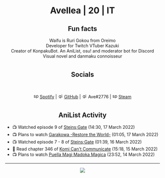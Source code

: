 <h1 align="center">
Avellea | 20 | IT
</h1>



<h2 align="center">
Fun facts
</h2>

<p align="center">
Waifu is Ruri Gokou from Oreimo<br>
Developer for Twitch VTuber Kazuki<br>
Creator of KonpakuBot. An AniList, osu! and moderator bot for Discord<br>
Visual novel and danmaku connoisseur
</p>

<h1>
<h2 align="center">Socials</h2>
<br>
<p align="center">
<img src="https://open.scdn.co/cdn/images/favicon.5cb2bd30.ico" alt="spotify logo" width="16"> <a href="https://open.spotify.com/user/2r8tkjt7qlh7uo7k06z43t63a">Spotify</a> | <img src="https://github.com/fluidicon.png" alt="github logo" width="16"> <a href="https://github.com/Avellea">GitHub</a> | <img src="https://i.imgur.com/ywxedYu.png" alt="github logo" width="16"> Ave#2776 | <img src="https://store.steampowered.com/favicon.ico" alt="spotify logo" width="16"> <a href="https://steamcommunity.com/id/Avellea/">Steam</a>
</p>
<h1>

<h2 align="center">AniList Activity</h2>

<!-- ANILIST_ACTIVITY:start -->

-   📺 Watched episode 9 of [Steins;Gate](https://anilist.co/anime/9253) (14:30, 17 March 2022)
-   📺 Plans to watch [Garakowa -Restore the World-](https://anilist.co/anime/21042) (01:05, 17 March 2022)
-   📺 Watched episode 7 - 8 of [Steins;Gate](https://anilist.co/anime/9253) (01:39, 16 March 2022)
-   📖 Read chapter 346 of [Komi Can't Communicate](https://anilist.co/manga/97852) (15:18, 15 March 2022)
-   📺 Plans to watch [Puella Magi Madoka Magica](https://anilist.co/anime/9756) (23:52, 14 March 2022)

<!-- ANILIST_ACTIVITY:end -->


---



<p align="center">
<img src="https://i.pinimg.com/originals/5f/95/04/5f9504eb5a7d27ec7a6121b9e9aa48b3.gif">
<p>
